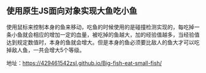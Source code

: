 ## 使用原生JS面向对象实现大鱼吃小鱼
使用鼠标来控制本身的鱼来移动，吃鱼的时候使用的是碰撞检测实现的，每吃掉一条小鱼就会相应的增加一定的血量，被吃掉的鱼越大，加的经验值越多，当经验值达到规定数值时，本身的鱼就会增大。但是本身的鱼必须要比敌人的鱼大才可以吃掉敌人鱼，一共会增大5个等级。

地址：https://429461542zsl.github.io/Big-fish-eat-small-fish/
